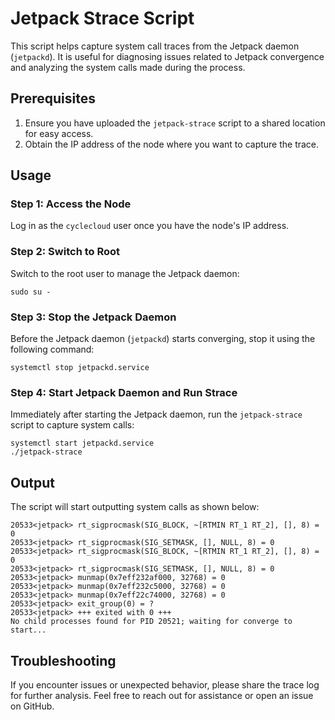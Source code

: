 # Jetpack Strace Script

This script helps capture system call traces from the Jetpack daemon (`jetpackd`). It is useful for diagnosing issues related to Jetpack convergence and analyzing the system calls made during the process.

## Prerequisites
1. Ensure you have uploaded the `jetpack-strace` script to a shared location for easy access.
2. Obtain the IP address of the node where you want to capture the trace.

## Usage

### Step 1: Access the Node
Log in as the `cyclecloud` user once you have the node's IP address.

### Step 2: Switch to Root
Switch to the root user to manage the Jetpack daemon:

```
sudo su -
```

### Step 3: Stop the Jetpack Daemon
Before the Jetpack daemon (`jetpackd`) starts converging, stop it using the following command:

```
systemctl stop jetpackd.service
```

### Step 4: Start Jetpack Daemon and Run Strace
Immediately after starting the Jetpack daemon, run the `jetpack-strace` script to capture system calls:

```
systemctl start jetpackd.service
./jetpack-strace
```

## Output
The script will start outputting system calls as shown below:

```
20533<jetpack> rt_sigprocmask(SIG_BLOCK, ~[RTMIN RT_1 RT_2], [], 8) = 0
20533<jetpack> rt_sigprocmask(SIG_SETMASK, [], NULL, 8) = 0
20533<jetpack> rt_sigprocmask(SIG_BLOCK, ~[RTMIN RT_1 RT_2], [], 8) = 0
20533<jetpack> rt_sigprocmask(SIG_SETMASK, [], NULL, 8) = 0
20533<jetpack> munmap(0x7eff232af000, 32768) = 0
20533<jetpack> munmap(0x7eff232c5000, 32768) = 0
20533<jetpack> munmap(0x7eff22c74000, 32768) = 0
20533<jetpack> exit_group(0) = ?
20533<jetpack> +++ exited with 0 +++
No child processes found for PID 20521; waiting for converge to start...
```

## Troubleshooting
If you encounter issues or unexpected behavior, please share the trace log for further analysis. Feel free to reach out for assistance or open an issue on GitHub.

